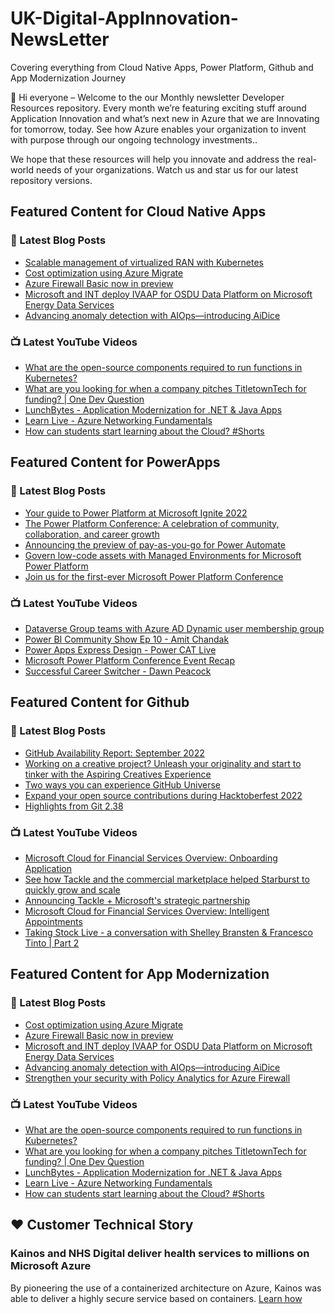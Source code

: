# UK-Digital-AppInnovation-NewsLetter

Covering everything from Cloud Native Apps, Power Platform, Github and App Modernization Journey

👋 Hi everyone – Welcome to the our Monthly newsletter Developer Resources repository. Every month we’re featuring exciting stuff around Application Innovation and what’s next new in Azure that we are Innovating for tomorrow, today. See how Azure enables your organization to invent with purpose through our ongoing technology investments..


We hope that these resources will help you innovate and address the real-world needs of your organizations. Watch us and star us for our latest repository versions.

## Featured Content for Cloud Native Apps


### 📝 Latest Blog Posts

    
<!-- BLOGCNA:START -->
- [Scalable management of virtualized RAN with Kubernetes](https://azure.microsoft.com/blog/scalable-management-of-virtualized-ran-with-kubernetes/)
- [Cost optimization using Azure Migrate](https://azure.microsoft.com/blog/cost-optimization-using-azure-migrate/)
- [Azure Firewall Basic now in preview](https://azure.microsoft.com/blog/azure-firewall-basic-now-in-preview/)
- [Microsoft and INT deploy IVAAP for OSDU Data Platform on Microsoft Energy Data Services](https://azure.microsoft.com/blog/microsoft-and-int-deploy-ivaap-for-osdu-data-platform-on-microsoft-energy-data-services/)
- [Advancing anomaly detection with AIOps—introducing AiDice](https://azure.microsoft.com/blog/advancing-anomaly-detection-with-aiops-introducing-aidice/)
<!-- BLOGCNA:END -->

### 📺 Latest YouTube Videos

 
<!-- YOUTUBECNA:START -->
- [What are the open-source components required to run functions in Kubernetes?](https://www.youtube.com/watch?v=Z3WnKhHkBIo)
- [What are you looking for when a company pitches TitletownTech for funding? | One Dev Question](https://www.youtube.com/watch?v=QvwoxzgxZlk)
- [LunchBytes - Application Modernization for .NET &amp; Java Apps](https://www.youtube.com/watch?v=L5MMV43TR9U)
- [Learn Live - Azure Networking Fundamentals](https://www.youtube.com/watch?v=Rrc7TlH7G4g)
- [How can students start learning about the Cloud?   #Shorts](https://www.youtube.com/watch?v=HsO-vQkaNVQ)
<!-- YOUTUBECNA:END -->

##  Featured Content for PowerApps
### 📝 Latest Blog Posts
<!-- BLOGPOWER:START -->
- [Your guide to Power Platform at Microsoft Ignite 2022](https://cloudblogs.microsoft.com/powerplatform/2022/10/05/your-guide-to-power-platform-at-microsoft-ignite-2022/)
- [The Power Platform Conference: A celebration of community, collaboration, and career growth](https://cloudblogs.microsoft.com/powerplatform/2022/09/20/the-power-platform-conference-a-celebration-of-community-collaboration-and-career-growth/)
- [Announcing the preview of pay-as-you-go for Power Automate](https://cloudblogs.microsoft.com/powerplatform/2022/07/21/announcing-the-preview-of-pay-as-you-go-for-power-automate/)
- [Govern low-code assets with Managed Environments for Microsoft Power Platform](https://cloudblogs.microsoft.com/powerplatform/2022/07/12/govern-low-code-assets-with-managed-environments-for-microsoft-power-platform/)
- [Join us for the first-ever Microsoft Power Platform Conference](https://cloudblogs.microsoft.com/powerplatform/2022/07/12/join-us-for-the-first-ever-microsoft-power-platform-conference/)
<!-- BLOGPOWER:END -->
 ### 📺 Latest YouTube Videos
    
<!-- YOUTUBEPOWER:START -->
- [Dataverse Group teams with Azure AD Dynamic user membership group](https://www.youtube.com/watch?v=9nLElUjh3Cg)
- [Power BI Community Show Ep 10 - Amit Chandak](https://www.youtube.com/watch?v=qTxD5f7YVyY)
- [Power Apps Express Design - Power CAT Live](https://www.youtube.com/watch?v=D83laFZKgZ4)
- [Microsoft Power Platform Conference Event Recap](https://www.youtube.com/watch?v=IImjmEd9Yjc)
- [Successful Career Switcher - Dawn Peacock](https://www.youtube.com/watch?v=wK1dOZh8iNU)
<!-- YOUTUBEPOWER:END -->

##  Featured Content for Github
### 📝 Latest Blog Posts
<!-- BLOGGITHUB:START -->
- [GitHub Availability Report: September 2022](https://github.blog/2022-10-05-github-availability-report-september-2022/)
- [Working on a creative project? Unleash your originality and start to tinker with the Aspiring Creatives Experience](https://github.blog/2022-10-05-working-on-a-creative-project-unleash-your-originality-and-start-to-tinker-with-the-aspiring-creatives-experience/)
- [Two ways you can experience GitHub Universe](https://github.blog/2022-10-05-two-ways-you-can-experience-github-universe/)
- [Expand your open source contributions during Hacktoberfest 2022](https://github.blog/2022-10-04-expand-your-open-source-contributions-during-hacktoberfest-2022/)
- [Highlights from Git 2.38](https://github.blog/2022-10-03-highlights-from-git-2-38/)
<!-- BLOGGITHUB:END -->
### 📺 Latest YouTube Videos
<!-- YOUTUBEGITHUB:START -->
- [Microsoft Cloud for Financial Services Overview: Onboarding Application](https://www.youtube.com/watch?v=uRnm3Dff7B4)
- [See how Tackle and the commercial marketplace helped Starburst to quickly grow and scale](https://www.youtube.com/watch?v=XoN_KliG72k)
- [Announcing Tackle + Microsoft&#39;s strategic partnership](https://www.youtube.com/watch?v=aHdUjPbY4q4)
- [Microsoft Cloud for Financial Services Overview: Intelligent Appointments](https://www.youtube.com/watch?v=CjqfCkxk2P4)
- [Taking Stock Live - a conversation with Shelley Bransten &amp; Francesco Tinto | Part 2](https://www.youtube.com/watch?v=XudJjR5pWFc)
<!-- YOUTUBEGITHUB:END -->
##  Featured Content for App Modernization
### 📝 Latest Blog Posts
<!-- BLOGAPPMOD:START -->
- [Cost optimization using Azure Migrate](https://azure.microsoft.com/blog/cost-optimization-using-azure-migrate/)
- [Azure Firewall Basic now in preview](https://azure.microsoft.com/blog/azure-firewall-basic-now-in-preview/)
- [Microsoft and INT deploy IVAAP for OSDU Data Platform on Microsoft Energy Data Services](https://azure.microsoft.com/blog/microsoft-and-int-deploy-ivaap-for-osdu-data-platform-on-microsoft-energy-data-services/)
- [Advancing anomaly detection with AIOps—introducing AiDice](https://azure.microsoft.com/blog/advancing-anomaly-detection-with-aiops-introducing-aidice/)
- [Strengthen your security with Policy Analytics for Azure Firewall](https://azure.microsoft.com/blog/strengthen-your-security-with-policy-analytics-for-azure-firewall/)
<!-- BLOGAPPMOD:END -->
### 📺 Latest YouTube Videos
<!-- YOUTUBEAPPMOD:START -->
- [What are the open-source components required to run functions in Kubernetes?](https://www.youtube.com/watch?v=Z3WnKhHkBIo)
- [What are you looking for when a company pitches TitletownTech for funding? | One Dev Question](https://www.youtube.com/watch?v=QvwoxzgxZlk)
- [LunchBytes - Application Modernization for .NET &amp; Java Apps](https://www.youtube.com/watch?v=L5MMV43TR9U)
- [Learn Live - Azure Networking Fundamentals](https://www.youtube.com/watch?v=Rrc7TlH7G4g)
- [How can students start learning about the Cloud?   #Shorts](https://www.youtube.com/watch?v=HsO-vQkaNVQ)
<!-- YOUTUBEAPPMOD:END -->


## ♥️ Customer Technical Story 

### Kainos and NHS Digital deliver health services to millions on Microsoft Azure

By pioneering the use of a containerized architecture on Azure, Kainos was able to deliver a highly secure service based on containers. [Learn how](https://customers.microsoft.com/en-us/story/1368348549535774520-kainos-and-nhs-digital-deliver-health-services-to-millions-on-microsoft-azure)

